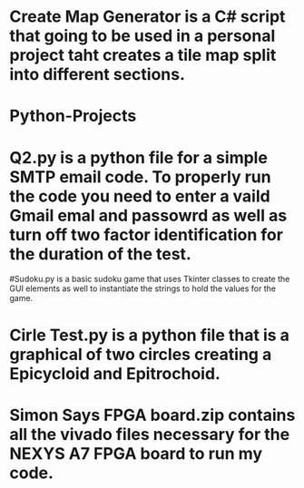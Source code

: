 # Create Map Generator is a C# script that going to be used in a personal project taht creates a tile map split into different sections.
# Python-Projects
# Q2.py is a python file for a simple SMTP email code. To properly run the code you need to enter a vaild Gmail emal and passowrd as well as turn off two factor identification for the duration of the test.
#Sudoku.py is a basic sudoku game that uses Tkinter classes to create the GUI elements as well to instantiate the strings to hold the values for the game.
# Cirle Test.py is a python file that is a graphical of two circles creating a Epicycloid and Epitrochoid.
# Simon Says FPGA board.zip contains all the vivado files necessary for the NEXYS A7 FPGA board to run my code.
